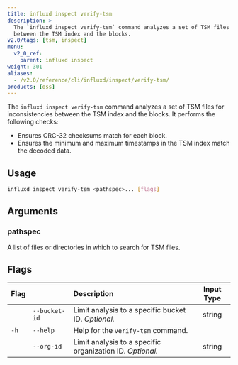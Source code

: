 ```yaml
---
title: influxd inspect verify-tsm
description: >
  The `influxd inspect verify-tsm` command analyzes a set of TSM files for inconsistencies
  between the TSM index and the blocks.
v2.0/tags: [tsm, inspect]
menu:
  v2_0_ref:
    parent: influxd inspect
weight: 301
aliases:
  - /v2.0/reference/cli/influxd/inspect/verify-tsm/
products: [oss]
---
```


The `influxd inspect verify-tsm` command analyzes a set of TSM files for inconsistencies
between the TSM index and the blocks. It performs the following checks:

- Ensures CRC-32 checksums match for each block.
- Ensures the minimum and maximum timestamps in the TSM index match the decoded data.

## Usage
```sh
influxd inspect verify-tsm <pathspec>... [flags]
```

## Arguments

### pathspec
A list of files or directories in which to search for TSM files.

## Flags
| Flag |               | Description                                               | Input Type |
|:---- |:---           |:-----------                                               |:----------:|
|      | `--bucket-id` | Limit analysis to a specific bucket ID. _Optional._       | string     |
| `-h` | `--help`      | Help for the `verify-tsm` command.                        |            |
|      | `--org-id`    | Limit analysis to a specific organization ID. _Optional._ | string     |
